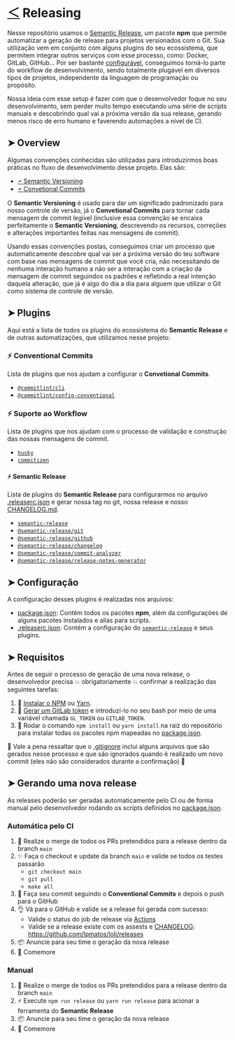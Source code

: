 # [＜](README.md) Releasing

Nesse repositório usamos o [Semantic Release](https://github.com/semantic-release/semantic-release), um pacote **npm** que permite automatizar a geração de release para projetos versionados com o Git. Sua utilização vem em conjunto com alguns plugins do seu ecossistema, que permitem integrar outros serviços com esse processo, como: Docker, GitLab, GitHub... Por ser bastante [configurável](.releaserc.json), conseguimos torná-lo parte do workflow de desenvolvimento, sendo totalmente plugável em diversos tipos de projetos, independente da linguagem de programação ou propósito.

Nossa ideia com esse setup é fazer com que o desenvolvedor foque no seu desenvolvimento, sem perder muito tempo executando uma série de scripts manuais e descobrindo qual vai a próxima versão da sua release, gerando menos risco de erro humano e faverendo automações a nível de CI.

## ➤ Overview

Algumas convenções conhecidas são utilizadas para introduzirmos boas práticas no fluxo de desenvolvimento desse projeto. Elas são:

- [🗲 Semantic Versioning](https://semver.org/spec/v2.0.0.html)
- [🗲 Convetional Commits](https://www.conventionalcommits.org/en/v1.0.0)

O **Semantic Versioning** é usado para dar um significado padronizado para nosso controle de versão, já o **Convetional Commits** para tornar cada mensagem de commit legível (inclusive essa convenção se encaixa perfeitamente o **Semantic Versioning**, descrevendo os recursos, correções e alterações importantes feitas nas mensagens de commit).

Usando essas convenções postas, conseguimos criar um processo que automaticamente descobre qual vai ser a próxima versão do teu software com base nas mensagens de commit que você cria, não necessitando de nenhuma interação humano a não ser a interação com a criação da mensagem de commit seguindos os padrões e refletindo a real intenção daquela alteração, que já é algo do dia a dia para alguem que utilizar o Git como sistema de controle de versão.

## ➤ Plugins

Aqui está a lista de todos os plugins do ecossistema do **Semantic Release** e de outras automatizações, que utilizamos nesse projeto:

### ⚡ Conventional Commits

Lista de plugins que nos ajudam a configurar o **Convetional Commits**.

- [`@commitlint/cli`](https://github.com/semantic-release/git)
- [`@commitlint/config-conventional`](https://github.com/semantic-release/git)

### ⚡ Suporte ao Workflow

Lista de plugins que nos ajudam com o processo de validação e construção das nossas mensagens de commit.

- [`husky`](https://github.com/semantic-release/git)
- [`commitizen`](https://github.com/semantic-release/git)

#### ⚡ Semantic Release

Lista de plugins do **Semantic Release** para configurarmos no arquivo [.releaserc.json](.releaserc.json) e gerar nossa tag no git, nossa release e nosso [CHANGELOG.md](CHANGELOG.md).

- [`semantic-release`](https://github.com/semantic-release/git)
- [`@semantic-release/git`](https://github.com/semantic-release/git)
- [`@semantic-release/github`](https://github.com/semantic-release/github)
- [`@semantic-release/changelog`](https://github.com/semantic-release/changelog)
- [`@semantic-release/commit-analyzer`](https://github.com/semantic-release/commit-analyzer)
- [`@semantic-release/release-notes-generator`](https://github.com/semantic-release/release-notes-generator)

## ➤ Configuração

A configuração desses plugins é realizadas nos arquivos:

- [package.json](package.json): Contém todos os pacotes **npm**, além da configurações de alguns pacotes instalados e alias para scripts.
- [.releaserc.json](.releaserc.json): Contém a configuração do [`semantic-release`](https://github.com/semantic-release/git) e seus plugins.

## ➤ Requisitos

Antes de seguir o processo de geração de uma nova release, o desenvolvedor precisa 💥 obrigatoriamente 💥 confirmar a realização das seguintes tarefas:

1. 📝 [Instalar o NPM](https://www.npmjs.com/get-npm) ou [Yarn](https://classic.yarnpkg.com/en/docs/install/#windows-stable).
1. 📝 [Gerar um GitLab token](https://goreleaser.com/environment/#github-token) e introduzí-lo no seu bash por meio de uma variável chamada `GL_TOKEN` ou `GITLAB_TOKEN`.
1. 📝 Rodar o comando `npm install` ou `yarn install` na raiz do repositório para instalar todas os pacotes npm mapeadas no [package.json](package.json).

🚨 Vale a pena ressaltar que o [.gitignore](.gitignore) inclui alguns arquivos que são gerados nesse processo e que são ignorados quando é realizado um novo commit (eles não são considerados durante a confirmação) 🚨

## ➤ Gerando uma nova release

As releases poderão ser geradas automaticamente pelo CI ou de forma manual pelo desenvolvedor rodando os scripts definidos no [package.json](package.json).

### Automática pelo CI

1. 🔖 Realize o merge de todos os PRs pretendidos para a release dentro da branch `main`
1. ✨ Faça o checkout e update da branch `main` e valide se todos os testes passarão
    * `git checkout main`
    * `git pull`
    * `make all`
1. 🐎 Faça seu commit seguindo o **Conventional Commits** e depois o push para o GitHub
1. 👌 Vá para o GitHub e valide se a release foi gerada com sucesso:
    * Valide o status do job de release via [Actions](https://github.com/lpmatos/loli/actions?query=workflow%3ARelease)
    * Valide se a release existe com os assests e [CHANGELOG](CHANGELOG.md): https://github.com/lpmatos/loli/releases
1. 📦 Anuncie para seu time o geração da nova release
1. 🎉 Comemore

### Manual

1. 🔖 Realize o merge de todos os PRs pretendidos para a release dentro da branch `main`
1. ⚡ Execute `npm run release` ou `yarn run release` para acionar a ferramenta do **Semantic Release**
1. 📦 Anuncie para seu time o geração da nova release
1. 🎉 Comemore
